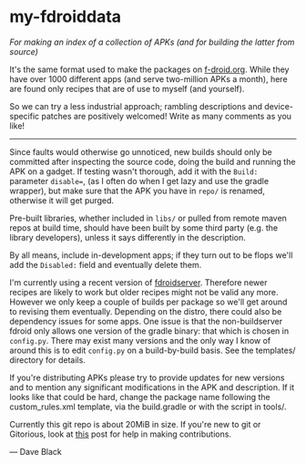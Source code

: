 my-fdroiddata  
==
*For making an index of a collection of APKs (and for building the latter from source)*

It's the same format used to make the packages on [f-droid.org](https://f-droid.org).
While they have over 1000 different apps (and serve two-million APKs a month), here are
found only recipes that are of use to myself (and yourself).

So we can try a less industrial approach; rambling descriptions and device-specific 
patches are positively welcomed! Write as many comments as you like!

-------
Since faults would otherwise go unnoticed, new builds should only be
committed after inspecting the source code, doing the build and running the APK on 
a gadget. If testing wasn't thorough, add it with the `Build:` parameter `disable=`, 
(as I often do when I get lazy and use the gradle wrapper), but make sure
that the APK you have in `repo/` is renamed, otherwise it will get purged.

Pre-built libraries, whether included in `libs/` or pulled from remote maven repos 
at build time, should have been built by some third party (e.g. the library developers), 
unless it says differently in the description.

By all means, include in-development apps; if they turn out to be flops
we'll add the `Disabled:` field and eventually delete them.

I'm currently using a recent version of 
[fdroidserver](https://gitorious.org/f-droid/fdroidserver).
Therefore newer recipes are likely to work but older recipes might not be
valid any more. However we only keep a couple of builds per package so
we'll get around to revising them eventually.
Depending on the distro, there could also be dependency issues for some apps.
One issue is that the non-buildserver fdroid only allows one version of the gradle 
binary: that which is chosen in `config.py`. 
There may exist many versions and the only way I know of around this is to edit 
`config.py` on a build-by-build basis. See the templates/ directory for details.

If you're distributing APKs please try to provide updates for new versions 
and to mention any significant modifications in the APK and description. 
If it looks like that could be hard, change the package name following the custom\_rules.xml 
template, via the build.gradle or with the script in tools/.

Currently this git repo is about 20MiB in size.
If you're new to git or Gitorious, look at 
[this](https://f-droid.org/forums/topic/adding-apps-with-git) post
for help in making contributions.

&mdash; Dave Black

